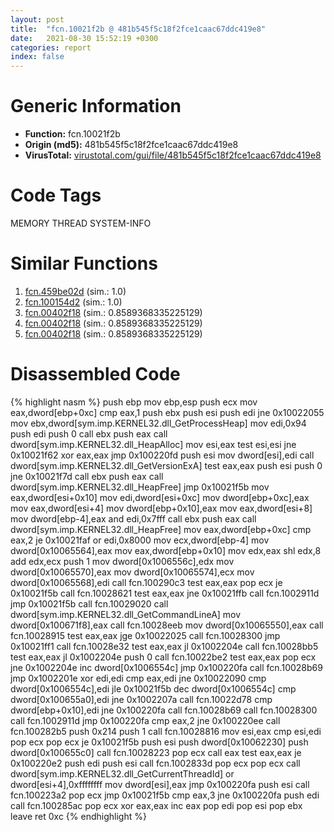 ```yaml
---
layout: post
title:  "fcn.10021f2b @ 481b545f5c18f2fce1caac67ddc419e8"
date:   2021-08-30 15:52:19 +0300
categories: report
index: false
---
```


# Generic Information
- **Function:** fcn.10021f2b
- **Origin (md5):** 481b545f5c18f2fce1caac67ddc419e8
- **VirusTotal:** [virustotal.com/gui/file/481b545f5c18f2fce1caac67ddc419e8][virustotal_ref]

# Code Tags
<span class="tag" id="MEMORY">MEMORY</span>
<span class="tag" id="THREAD">THREAD</span>
<span class="tag" id="SYSTEM-INFO">SYSTEM-INFO</span>


# Similar Functions

1. [fcn.459be02d][similar_1_ref] (sim.: 1.0)
2. [fcn.100154d2][similar_2_ref] (sim.: 1.0)
3. [fcn.00402f18][similar_3_ref] (sim.: 0.8589368335225129)
4. [fcn.00402f18][similar_4_ref] (sim.: 0.8589368335225129)
5. [fcn.00402f18][similar_5_ref] (sim.: 0.8589368335225129)


# Disassembled Code

{% highlight nasm %}
push ebp
mov ebp,esp
push ecx
mov eax,dword[ebp+0xc]
cmp eax,1
push ebx
push esi
push edi
jne 0x10022055
mov ebx,dword[sym.imp.KERNEL32.dll_GetProcessHeap]
mov edi,0x94
push edi
push 0
call ebx
push eax
call dword[sym.imp.KERNEL32.dll_HeapAlloc]
mov esi,eax
test esi,esi
jne 0x10021f62
xor eax,eax
jmp 0x100220fd
push esi
mov dword[esi],edi
call dword[sym.imp.KERNEL32.dll_GetVersionExA]
test eax,eax
push esi
push 0
jne 0x10021f7d
call ebx
push eax
call dword[sym.imp.KERNEL32.dll_HeapFree]
jmp 0x10021f5b
mov eax,dword[esi+0x10]
mov edi,dword[esi+0xc]
mov dword[ebp+0xc],eax
mov eax,dword[esi+4]
mov dword[ebp+0x10],eax
mov eax,dword[esi+8]
mov dword[ebp-4],eax
and edi,0x7fff
call ebx
push eax
call dword[sym.imp.KERNEL32.dll_HeapFree]
mov eax,dword[ebp+0xc]
cmp eax,2
je 0x10021faf
or edi,0x8000
mov ecx,dword[ebp-4]
mov dword[0x10065564],eax
mov eax,dword[ebp+0x10]
mov edx,eax
shl edx,8
add edx,ecx
push 1
mov dword[0x1006556c],edx
mov dword[0x10065570],eax
mov dword[0x10065574],ecx
mov dword[0x10065568],edi
call fcn.100290c3
test eax,eax
pop ecx
je 0x10021f5b
call fcn.10028621
test eax,eax
jne 0x10021ffb
call fcn.1002911d
jmp 0x10021f5b
call fcn.10029020
call dword[sym.imp.KERNEL32.dll_GetCommandLineA]
mov dword[0x100671f8],eax
call fcn.10028eeb
mov dword[0x10065550],eax
call fcn.10028915
test eax,eax
jge 0x10022025
call fcn.10028300
jmp 0x10021ff1
call fcn.10028e32
test eax,eax
jl 0x1002204e
call fcn.10028bb5
test eax,eax
jl 0x1002204e
push 0
call fcn.10022be2
test eax,eax
pop ecx
jne 0x1002204e
inc dword[0x1006554c]
jmp 0x100220fa
call fcn.10028b69
jmp 0x1002201e
xor edi,edi
cmp eax,edi
jne 0x10022090
cmp dword[0x1006554c],edi
jle 0x10021f5b
dec dword[0x1006554c]
cmp dword[0x100655a0],edi
jne 0x1002207a
call fcn.10022d78
cmp dword[ebp+0x10],edi
jne 0x100220fa
call fcn.10028b69
call fcn.10028300
call fcn.1002911d
jmp 0x100220fa
cmp eax,2
jne 0x100220ee
call fcn.100282b5
push 0x214
push 1
call fcn.10028816
mov esi,eax
cmp esi,edi
pop ecx
pop ecx
je 0x10021f5b
push esi
push dword[0x10062230]
push dword[0x100655c0]
call fcn.10028223
pop ecx
call eax
test eax,eax
je 0x100220e2
push edi
push esi
call fcn.1002833d
pop ecx
pop ecx
call dword[sym.imp.KERNEL32.dll_GetCurrentThreadId]
or dword[esi+4],0xffffffff
mov dword[esi],eax
jmp 0x100220fa
push esi
call fcn.100223a2
pop ecx
jmp 0x10021f5b
cmp eax,3
jne 0x100220fa
push edi
call fcn.100285ac
pop ecx
xor eax,eax
inc eax
pop edi
pop esi
pop ebx
leave
ret 0xc
{% endhighlight %}


[similar_1_ref]: /report/fcn.459be02d@284c9c9722cef7520dddfe58806fd72f
[similar_2_ref]: /report/fcn.100154d2@4c3818fdf32d89a09257dbc9d3e142ea
[similar_3_ref]: /report/fcn.00402f18@50dd9b171f3df06f8ac5a3a1a47f5721
[similar_4_ref]: /report/fcn.00402f18@3a780067b4fcdbc523bd6f0e3b89f181
[similar_5_ref]: /report/fcn.00402f18@06689e718004fe3ee3bfc132b456240e
[virustotal_ref]: https://www.virustotal.com/gui/file/481b545f5c18f2fce1caac67ddc419e8